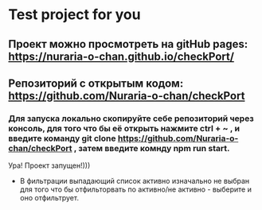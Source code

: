 # Test project for you
## Проект можно просмотреть на gitHub pages: https://nuraria-o-chan.github.io/checkPort/
## Репозиторий с открытым кодом: https://github.com/Nuraria-o-chan/checkPort
### Для запуска локально скопируйте себе репозиторий через консоль, для того что бы её открыть нажмите ctrl + ~ , и введите команду git clone https://github.com/Nuraria-o-chan/checkPort , затем введите комнду npm run start.
Ура! Проект запущен!)))
* В фильтрации выпадающий список активно изначально не выбран для того что бы отфильторвать по активно/не активно - выберите и оно отфильтрует. 